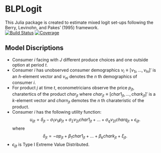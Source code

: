 # BLPLogit
This Julia package is created to estimate mixed logit set-ups following the Berry, Levinohn, and Pakes’ (1995) framework.  
[![Build Status](https://github.com/nwang227/BLPLogit.jl/actions/workflows/CI.yml/badge.svg?branch=main)](https://github.com/nwang227/BLPLogit.jl/actions/workflows/CI.yml?query=branch%3Amain)
[![Coverage](https://codecov.io/gh/nwang227/BLPLogit.jl/branch/main/graph/badge.svg)](https://codecov.io/gh/nwang227/BLPLogit.jl)

## Model Discriptions
* Consumer $i$ facing with $J$ different produce choices and one outside option at period $t$. 
* Consumer $i$ has unobserved consumer demographics $\nu_i \equiv [\nu_{1i},...,\nu_{hi}]'$ is an $h$-element vector and $\nu_{ni}$ denotes the $n$ th demographics of consumer $i$.
* For product $j$ at time $t$, econometricians observe the price $p_{jt}$, charatertics of the product $char_{jt}$ where $char_{jt} \equiv [char1_{jt},...,chark_{jt}]'$ is a $k$-element vector and $charn_{jt}$ demotes the $n$ th charateristic of the product. 
* Consumer $i$ has the following utility function: $$u_{ijt} = \delta_{jt}-\sigma_1\nu_{1i}p_{jt} + \sigma_2\nu_{2i}char1_{jt} +...+ \sigma_{q}\nu_{2i}charq_{jt} + \epsilon_{ijt}.$$ where $$\delta_{jt}= -\alpha p_{jt} + \beta_1char1_{jt} +...+ \beta_k chark_{jt}  + \xi_{jt}.$$
* $\epsilon_{ijt}$ is Type I Extreme Value Distributed.
